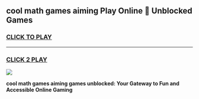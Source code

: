
## cool math games aiming Play Online 👋 Unblocked Games
<h3>
<a href="https://news.freeplayer.one?title=cool_math_games_aiming&ref=17CMG">CLICK TO PLAY</a></h3>
<hr>

<h3>
<a href="https://news.freeplayer.one?title=cool_math_games_aiming&ref=17CMG">CLICK 2 PLAY</a>
  
</h3>

<a href="https://news.freeplayer.one?title=cool_math_games_aiming&ref=17CMG/"><img src="https://clearcache.store/games.png"></a>


**cool math games aiming games unblocked: Your Gateway to Fun and Accessible Online Gaming**
